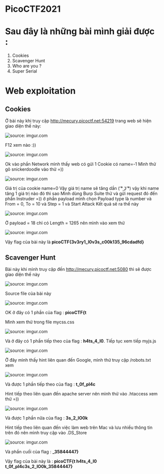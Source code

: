 # PicoCTF2021

# Sau đây là những bài mình giải được : 
  1. Cookies
  2. Scavenger Hunt
  3. Who are you ? 
  4. Super Serial 
  
# Web exploitation
  ## Cookies 
   Ở bài này khi truy cập http://mecury.picoctf.net:54219 trang web sẽ hiện giao diện thế này:
   
   <img src="https://i.imgur.com/NmcUoOv.png" title="source: imgur.com" />
    
   F12 xem nào :))
    
   <img src="https://i.imgur.com/IpRRezq.png" title="source: imgur.com" />
    
   Ok vào phần Network mình thấy web có gửi 1 Cookie có name=-1 
   Mình thử gõ snickerdoodle vào thử =)) 
    
   <img src="https://i.imgur.com/sBvOAcN.png" title="source: imgur.com" />
    
   Giá trị của cookie name=0
   Vậy giá trị name sẽ tăng dần ( ͡° ͜ʖ ͡°) vậy khi name tăng 1 giá trị nào đó thì sao 
   Mình dùng Burp Suite thử và gửi request đó đến phần Instruder =)) ở phần payload mình chọn Payload type là number và From = 0, To = 10 và Step = 1 và Start Attack 
   Kết quả sẽ ra thế này
   
   <img href="https://imgur.com/sDFleel"><img src="https://i.imgur.com/sDFleel.png" title="source: imgur.com" />
   
   Ở payload = 18 chỉ có Length = 1265 nên mình vào xem thử 
   
   <img href="https://imgur.com/ThIvUPs"><img src="https://i.imgur.com/ThIvUPs.png" title="source: imgur.com" />
   
   Vậy flag của bài này là **picoCTF{3v3ry1_l0v3s_c00k135_96cdadfd}**
   
  ## Scavenger Hunt
   Bài này khi mình truy cập đến http://mecury.picoctf.net:5080 thì sẽ được giao diện thế này
	
   <img src="https://i.imgur.com/hRkHawm.png" title="source: imgur.com" />
	
   Source file của bài này 
	
   <img src="https://i.imgur.com/pEMN53a.png" title="source: imgur.com" />
	
   OK ở đây có 1 phần của flag : **picoCTF{t**
	
   Mình xem thử trong file mycss.css
	
   <img src="https://i.imgur.com/gh5uVRu.png" title="source: imgur.com" />
	
   Và ở đây có 1 phần tiếp theo của flag : **h4ts_4_l0**. Tiếp tục xem tiếp myjs.js 
	
   <img src="https://i.imgur.com/dKhBWx1.png" title="source: imgur.com" />
	
   Ở đây mình thấy hint liên quan đến Google, mình thử truy cập /robots.txt xem 
	
   <img href="https://imgur.com/FOxYKuI"><img src="https://i.imgur.com/FOxYKuI.png" title="source: imgur.com" />
	
   Và được 1 phần tiếp theo của flag : **t_0f_pl4c** 
	
   Hint tiếp theo liên quan đến apache server nên mình thử vào .htaccess xem thử =))
	
   <img src="https://i.imgur.com/rlMScSk.png" title="source: imgur.com" />
	
   Và được 1 phần nữa của flag : **3s_2_lO0k**
	
   Hint tiếp theo liên quan đến việc làm web trên Mac và lưu nhiều thông tin trên đó nên mình truy cập vào .DS_Store
	
   <img src="https://i.imgur.com/qGPhv7Q.png" title="source: imgur.com" />
	
   Và phần cuối của flag : **_35844447}**

   Vậy flag của bài này là : **picoCTF{t h4ts_4_l0 t_0f_pl4c3s_2_lO0k_35844447}**

	
	

   
